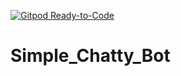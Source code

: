 [![Gitpod Ready-to-Code](https://img.shields.io/badge/Gitpod-Ready--to--Code-blue?logo=gitpod)](https://gitpod.io/#https://github.com/ahmadshalabi/Simple_Chatty_Bot) 

# Simple_Chatty_Bot
